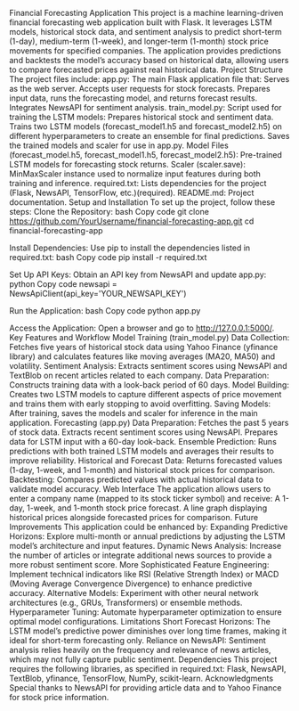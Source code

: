 Financial Forecasting Application
This project is a machine learning-driven financial forecasting web application built with Flask. It leverages LSTM models, historical stock data, and sentiment analysis to predict short-term (1-day), medium-term (1-week), and longer-term (1-month) stock price movements for specified companies. The application provides predictions and backtests the model’s accuracy based on historical data, allowing users to compare forecasted prices against real historical data.
Project Structure
The project files include:
app.py: The main Flask application file that:
Serves as the web server.
Accepts user requests for stock forecasts.
Prepares input data, runs the forecasting model, and returns forecast results.
Integrates NewsAPI for sentiment analysis.
train_model.py: Script used for training the LSTM models:
Prepares historical stock and sentiment data.
Trains two LSTM models (forecast_model1.h5 and forecast_model2.h5) on different hyperparameters to create an ensemble for final predictions.
Saves the trained models and scaler for use in app.py.
Model Files (forecast_model.h5, forecast_model1.h5, forecast_model2.h5): Pre-trained LSTM models for forecasting stock returns.
Scaler (scaler.save): MinMaxScaler instance used to normalize input features during both training and inference.
required.txt: Lists dependencies for the project (Flask, NewsAPI, TensorFlow, etc.)​(required).
README.md: Project documentation.
Setup and Installation
To set up the project, follow these steps:
Clone the Repository:
bash
Copy code
git clone https://github.com/YourUsername/financial-forecasting-app.git
cd financial-forecasting-app


Install Dependencies: Use pip to install the dependencies listed in required.txt:
bash
Copy code
pip install -r required.txt


Set Up API Keys: Obtain an API key from NewsAPI and update app.py:
python
Copy code
newsapi = NewsApiClient(api_key='YOUR_NEWSAPI_KEY')


Run the Application:
bash
Copy code
python app.py


Access the Application: Open a browser and go to http://127.0.0.1:5000/.
Key Features and Workflow
Model Training (train_model.py)
Data Collection: Fetches five years of historical stock data using Yahoo Finance (yfinance library) and calculates features like moving averages (MA20, MA50) and volatility.
Sentiment Analysis: Extracts sentiment scores using NewsAPI and TextBlob on recent articles related to each company.
Data Preparation: Constructs training data with a look-back period of 60 days.
Model Building: Creates two LSTM models to capture different aspects of price movement and trains them with early stopping to avoid overfitting.
Saving Models: After training, saves the models and scaler for inference in the main application.
Forecasting (app.py)
Data Preparation:
Fetches the past 5 years of stock data.
Extracts recent sentiment scores using NewsAPI.
Prepares data for LSTM input with a 60-day look-back.
Ensemble Prediction:
Runs predictions with both trained LSTM models and averages their results to improve reliability.
Historical and Forecast Data:
Returns forecasted values (1-day, 1-week, and 1-month) and historical stock prices for comparison.
Backtesting: Compares predicted values with actual historical data to validate model accuracy.
Web Interface
The application allows users to enter a company name (mapped to its stock ticker symbol) and receive:
A 1-day, 1-week, and 1-month stock price forecast.
A line graph displaying historical prices alongside forecasted prices for comparison.
Future Improvements
This application could be enhanced by:
Expanding Predictive Horizons: Explore multi-month or annual predictions by adjusting the LSTM model’s architecture and input features.
Dynamic News Analysis: Increase the number of articles or integrate additional news sources to provide a more robust sentiment score.
More Sophisticated Feature Engineering: Implement technical indicators like RSI (Relative Strength Index) or MACD (Moving Average Convergence Divergence) to enhance predictive accuracy.
Alternative Models: Experiment with other neural network architectures (e.g., GRUs, Transformers) or ensemble methods.
Hyperparameter Tuning: Automate hyperparameter optimization to ensure optimal model configurations.
Limitations
Short Forecast Horizons: The LSTM model’s predictive power diminishes over long time frames, making it ideal for short-term forecasting only.
Reliance on NewsAPI: Sentiment analysis relies heavily on the frequency and relevance of news articles, which may not fully capture public sentiment.
Dependencies
This project requires the following libraries, as specified in required.txt:
Flask, NewsAPI, TextBlob, yfinance, TensorFlow, NumPy, scikit-learn.
Acknowledgments
Special thanks to NewsAPI for providing article data and to Yahoo Finance for stock price information.

